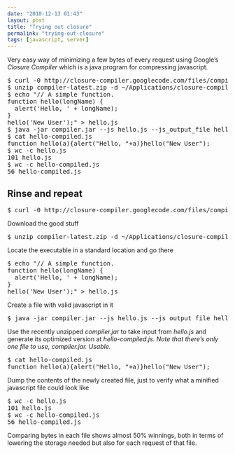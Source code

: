```yaml
---
date: "2010-12-13 01:43"
layout: post
title: "Trying out closure"
permalink: "trying-out-closure"
tags: [javascript, server]
---
```


Very easy way of minimizing a few bytes of every request using Google’s <em>Closure Compiler</em> which is a java program for compressing javascript.
<div class="CodeRay">
<div class="code">
<pre>$ curl -0 http://closure-compiler.googlecode.com/files/compiler-latest.zip
$ unzip compiler-latest.zip -d ~/Applications/closure-compiler ; cd ~/Applications/closure-compiler
$ echo "// A simple function.
function hello(longName) {
  alert('Hello, ' + longName);
}
hello('New User');" &gt; hello.js
$ java -jar compiler.jar --js hello.js --js_output_file hello-compiled.js
$ cat hello-compiled.js
function hello(a){alert("Hello, "+a)}hello("New User");
$ wc -c hello.js
101 hello.js
$ wc -c hello-compiled.js
56 hello-compiled.js</pre>
</div>
</div>
<h2>Rinse and repeat</h2>
<div class="CodeRay">
<div class="code">
<pre>$ curl -0 http://closure-compiler.googlecode.com/files/compiler-latest.zip</pre>
</div>
</div>
Download the good stuff
<div class="CodeRay">
<div class="code">
<pre>$ unzip compiler-latest.zip -d ~/Applications/closure-compiler ; cd ~/Applications/closure-compiler</pre>
</div>
</div>
Locate the executable in a standard location and go there
<div class="CodeRay">
<div class="code">
<pre>$ echo "// A simple function.
function hello(longName) {
  alert('Hello, ' + longName);
}
hello('New User');" &gt; hello.js</pre>
</div>
</div>
Create a file with valid javascript in it
<div class="CodeRay">
<div class="code">
<pre>$ java -jar compiler.jar --js hello.js --js_output_file hello-compiled.js</pre>
</div>
</div>
Use the recently unzipped <em>compiler.jar</em> to take input from <em>hello.js</em> and generate its optimized version at <em>hello-compiled.js</em>. <em>Note that there’s only one file to use, compiler.jar. Usable.</em>
<div class="CodeRay">
<div class="code">
<pre>$ cat hello-compiled.js
function hello(a){alert("Hello, "+a)}hello("New User");</pre>
</div>
</div>
Dump the contents of the newly created file, just to verify what a minified javascript file could look like
<div class="CodeRay">
<div class="code">
<pre>$ wc -c hello.js
101 hello.js
$ wc -c hello-compiled.js
56 hello-compiled.js</pre>
</div>
</div>
Comparing bytes in each file shows almost 50% winnings, both in terms of lowering the storage needed but also for each request of that file.
